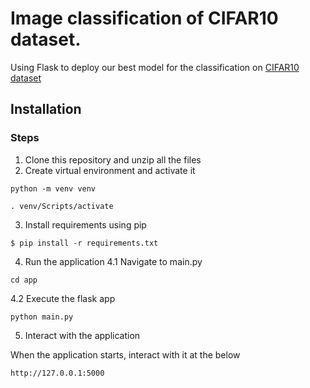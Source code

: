 # Image classification of CIFAR10 dataset.

Using Flask to deploy our best model for the classification on [CIFAR10 dataset](https://www.tensorflow.org/api_docs/python/tf/keras/datasets/cifar10/load_data) 


## Installation
### Steps
1. Clone this repository and unzip all the files
2. Create virtual environment and activate it

```
python -m venv venv
```
```
. venv/Scripts/activate
```

3. Install requirements using pip

```
$ pip install -r requirements.txt
```
4. Run the application
4.1 Navigate to main.py
```
cd app
```
4.2 Execute the flask app
```
python main.py
```
5. Interact with the application

When the application starts, interact with it at the below

```
http://127.0.0.1:5000
```

